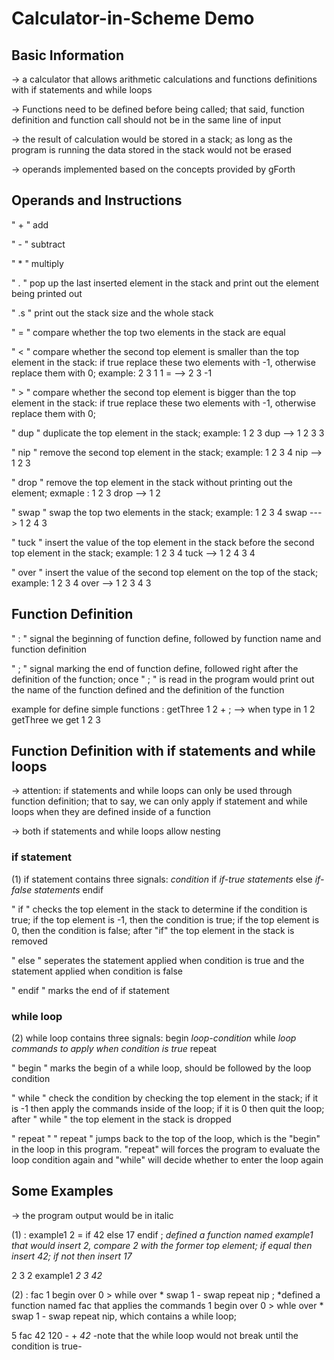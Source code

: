 # Calculator-in-Scheme Demo

## Basic Information
-> a calculator that allows arithmetic calculations and functions definitions with if statements and while loops

-> Functions need to be defined before being called; that said, function definition and function call should not be in the same line of input

-> the result of calculation would be stored in a stack; as long as the program is running the data stored in the stack would not be erased 


-> operands implemented based on the concepts provided by gForth


## Operands and Instructions 

" + "       add

" - "       subtract  

" * "       multiply

" . "       pop up the last inserted element in the stack and print out the element being printed out

" .s "      print out the stack size and the whole stack

" = "       compare whether the top two elements in the stack are equal

" < "       compare whether the second top element is smaller than the top element in the stack: if true replace these two                             elements with -1, otherwise replace them with 0; example: 2 3 1 1 =   -->   2 3 -1  

" > "       compare whether the second top element is bigger than the top element in the stack: if true replace these two                             elements with -1, otherwise replace them with 0;

" dup "     duplicate the top element in the stack; example: 1 2 3 dup   -->    1 2 3 3 

" nip "     remove the second top element in the stack; example:  1 2 3 4 nip    -->    1 2 3

" drop "    remove the top element in the stack without printing out the element; exmaple : 1 2 3 drop   -->    1 2 

" swap "    swap the top two elements in the stack; example: 1 2 3 4 swap    --->   1 2 4 3 

" tuck "    insert the value of the top element in the stack before the second top element in the stack; example: 1 2 3 4 tuck  --> 1 2 4 3 4

" over "    insert the value of the second top element on the top of the stack; example: 1 2 3 4 over  --> 1 2 3 4 3
                     
                     

## Function Definition

" : "       signal the beginning of function define, followed by function name and function definition

" ; "       signal marking the end of function define, followed right after the definition of the function; once " ; " is read in the program would print out the name of the function defined and the definition of the function

example for define simple functions
: getThree 1 2 + ;           --> when type in    1 2 getThree    we get    1 2 3 



## Function Definition with if statements and while loops

-> attention: if statements and while loops can only be used through function definition; that to say, we can only apply if statement and while loops when they are defined inside of a function


-> both if statements and while loops allow nesting
### if statement
(1) if statement contains three signals:   *condition*  if  *if-true statements*  else  *if-false statements*  endif  

" if "      checks the top element in the stack to determine if the condition is true; if the top element is -1, then the condition is true; if the top element is 0, then the condition is false; after "if" the top element in the stack is removed

" else "    seperates the statement applied when condition is true and the statement applied when condition is false

" endif "   marks the end of if statement

### while loop
(2) while loop contains three signals:    begin  *loop-condition*  while  *loop commands to apply when condition is true*  repeat

" begin "   marks the begin of a while loop, should be followed by the loop condition

" while "   check the condition by checking the top element in the stack; if it is -1 then apply the commands inside of the loop; if it is 0 then quit the loop; after " while " the top element in the stack is dropped

" repeat "  " repeat " jumps back to the top of the loop, which is the "begin" in the loop in this program. "repeat" will forces the program to evaluate the loop condition again and "while" will decide whether to enter the loop again


## Some Examples

 -> the program output would be in italic
 
 (1) : example1 2 = if 42 else 17 endif ;     *defined a function named example1 that would insert 2, compare 2 with the former top element; if equal then insert 42; if not then insert 17*
 
 2 3 2 example1    *2 3 42* 
 
 (2) : fac 1 begin over 0 > while over * swap 1 - swap repeat nip ;    *defined a function named fac that applies the commands 1 begin over 0 > whle over * swap 1 - swap repeat nip, which contains a while loop;
 
 5 fac 42 120 - +       *42*     -note that the while loop would not break until the condition is true-
 
